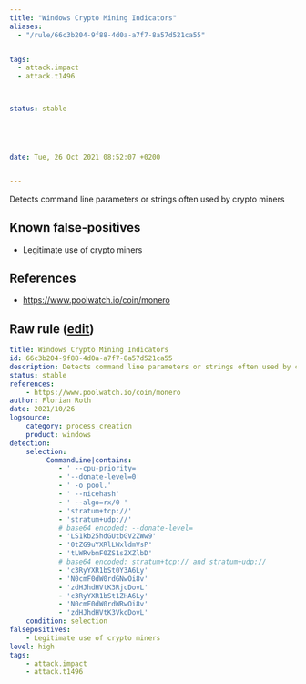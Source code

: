 ```yaml
---
title: "Windows Crypto Mining Indicators"
aliases:
  - "/rule/66c3b204-9f88-4d0a-a7f7-8a57d521ca55"


tags:
  - attack.impact
  - attack.t1496



status: stable





date: Tue, 26 Oct 2021 08:52:07 +0200


---
```


Detects command line parameters or strings often used by crypto miners

<!--more-->


## Known false-positives

* Legitimate use of crypto miners



## References

* https://www.poolwatch.io/coin/monero


## Raw rule ([edit](https://github.com/SigmaHQ/sigma/edit/master/rules/windows/process_creation/proc_creation_win_crypto_mining_monero.yml))
```yaml
title: Windows Crypto Mining Indicators
id: 66c3b204-9f88-4d0a-a7f7-8a57d521ca55
description: Detects command line parameters or strings often used by crypto miners
status: stable
references:
    - https://www.poolwatch.io/coin/monero
author: Florian Roth
date: 2021/10/26
logsource:
    category: process_creation
    product: windows
detection:
    selection:
         CommandLine|contains:
            - ' --cpu-priority='
            - '--donate-level=0'
            - ' -o pool.'
            - ' --nicehash'
            - ' --algo=rx/0 '
            - 'stratum+tcp://'
            - 'stratum+udp://'
            # base64 encoded: --donate-level=
            - 'LS1kb25hdGUtbGV2ZWw9'
            - '0tZG9uYXRlLWxldmVsP'
            - 'tLWRvbmF0ZS1sZXZlbD'
            # base64 encoded: stratum+tcp:// and stratum+udp:// 
            - 'c3RyYXR1bSt0Y3A6Ly'
            - 'N0cmF0dW0rdGNwOi8v'
            - 'zdHJhdHVtK3RjcDovL'
            - 'c3RyYXR1bSt1ZHA6Ly'
            - 'N0cmF0dW0rdWRwOi8v'
            - 'zdHJhdHVtK3VkcDovL'
    condition: selection
falsepositives:
    - Legitimate use of crypto miners
level: high
tags:
    - attack.impact
    - attack.t1496
```
